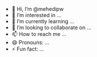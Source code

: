 - 👋 Hi, I’m @mehedipw
- 👀 I’m interested in ...
- 🌱 I’m currently learning ...
- 💞️ I’m looking to collaborate on ...
- 📫 How to reach me ...
- 😄 Pronouns: ...
- ⚡ Fun fact: ...

<!---
mehedipw/mehedipw is a ✨ special ✨ repository because its `README.md` (this file) appears on your GitHub profile.
You can click the Preview link to take a look at your changes.
--->
